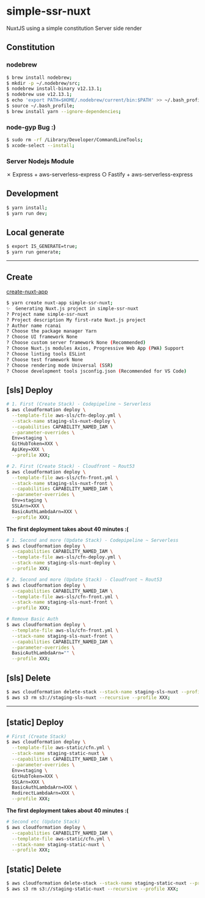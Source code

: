 # simple-ssr-nuxt

NuxtJS using a simple constitution  Server side render

## Constitution

### nodebrew

```bash
$ brew install nodebrew;
$ mkdir -p ~/.nodebrew/src;
$ nodebrew install-binary v12.13.1;
$ nodebrew use v12.13.1;
$ echo 'export PATH=$HOME/.nodebrew/current/bin:$PATH' >> ~/.bash_profile;
$ source ~/.bash_profile;
$ brew install yarn --ignore-dependencies;
```

### node-gyp Bug :)

```bash
$ sudo rm -rf /Library/Developer/CommandLineTools;
$ xcode-select --install;
```

### Server Nodejs Module

✗ Express + aws-serverless-express 
○ Fastify + aws-serverless-express 

## Development

```bash
$ yarn install;
$ yarn run dev;
```

## Local generate

```bash
$ export IS_GENERATE=true;
$ yarn run generate;
```
___

## Create

[create-nuxt-app](https://github.com/nuxt/create-nuxt-app)

```bash
$ yarn create nuxt-app simple-ssr-nuxt;
✨  Generating Nuxt.js project in simple-ssr-nuxt
? Project name simple-ssr-nuxt
? Project description My first-rate Nuxt.js project
? Author name rcanai
? Choose the package manager Yarn
? Choose UI framework None
? Choose custom server framework None (Recommended)
? Choose Nuxt.js modules Axios, Progressive Web App (PWA) Support
? Choose linting tools ESLint
? Choose test framework None
? Choose rendering mode Universal (SSR)
? Choose development tools jsconfig.json (Recommended for VS Code)
```

## [sls] Deploy

```bash
# 1. First (Create Stack) - Codepipeline ~ Serverless
$ aws cloudformation deploy \
  --template-file aws-sls/cfn-deploy.yml \
  --stack-name staging-sls-nuxt-deploy \
  --capabilities CAPABILITY_NAMED_IAM \
  --parameter-overrides \
  Env=staging \
  GitHubToken=XXX \
  ApiKey=XXX \
  --profile XXX;

# 2. First (Create Stack) - Cloudfront ~ Rout53
$ aws cloudformation deploy \
  --template-file aws-sls/cfn-front.yml \
  --stack-name staging-sls-nuxt-front \
  --capabilities CAPABILITY_NAMED_IAM \
  --parameter-overrides \
  Env=staging \
  SSLArn=XXX \
  BasicAuthLambdaArn=XXX \
  --profile XXX;
```

**The first deployment takes about 40 minutes :(**

```bash
# 1. Second and more (Update Stack) - Codepipeline ~ Serverless
$ aws cloudformation deploy \
  --capabilities CAPABILITY_NAMED_IAM \
  --template-file aws-sls/cfn-deploy.yml \
  --stack-name staging-sls-nuxt-deploy \
  --profile XXX;

# 2. Second and more (Update Stack) - Cloudfront ~ Rout53
$ aws cloudformation deploy \
  --capabilities CAPABILITY_NAMED_IAM \
  --template-file aws-sls/cfn-front.yml \
  --stack-name staging-sls-nuxt-front \
  --profile XXX;
```

```bash
# Remove Basic Auth
$ aws cloudformation deploy \
  --template-file aws-sls/cfn-front.yml \
  --stack-name staging-sls-nuxt-front \
  --capabilities CAPABILITY_NAMED_IAM \
  --parameter-overrides \
  BasicAuthLambdaArn="" \
  --profile XXX;
```

## [sls] Delete

```bash
$ aws cloudformation delete-stack --stack-name staging-sls-nuxt --profile XXX;
$ aws s3 rm s3://staging-sls-nuxt --recursive --profile XXX;
```

___

## [static] Deploy

```bash
# First (Create Stack)
$ aws cloudformation deploy \
  --template-file aws-static/cfn.yml \
  --stack-name staging-static-nuxt \
  --capabilities CAPABILITY_NAMED_IAM \
  --parameter-overrides \
  Env=staging \
  GitHubToken=XXX \
  SSLArn=XXX \
  BasicAuthLambdaArn=XXX \
  RedirectLambdaArn=XXX \
  --profile XXX;
```

**The first deployment takes about 40 minutes :(**

```bash
# Second etc (Update Stack)
$ aws cloudformation deploy \
  --capabilities CAPABILITY_NAMED_IAM \
  --template-file aws-static/cfn.yml \
  --stack-name staging-static-nuxt \
  --profile XXX;
```

## [static] Delete

```bash
$ aws cloudformation delete-stack --stack-name staging-static-nuxt --profile XXX;
$ aws s3 rm s3://staging-static-nuxt --recursive --profile XXX;
```